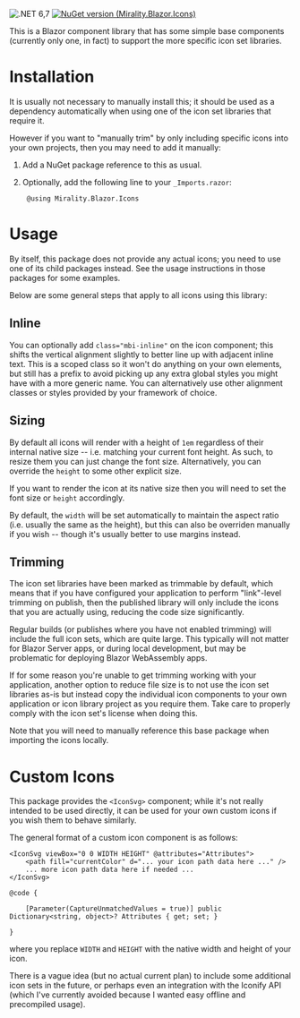 ![.NET 6,7](https://img.shields.io/static/v1?label=.NET&message=6,7&color=blue) [![NuGet version (Mirality.Blazor.Icons)](https://img.shields.io/nuget/v/Mirality.Blazor.Icons.svg?logo=nuget)](https://www.nuget.org/packages/Mirality.Blazor.Icons/)

This is a Blazor component library that has some simple base components (currently only one, in fact) to support the more specific icon set libraries.

# Installation

It is usually not necessary to manually install this; it should be used as a dependency automatically when using one of the icon set libraries that require it.

However if you want to "manually trim" by only including specific icons into your own projects, then you may need to add it manually:

1. Add a NuGet package reference to this as usual.

2. Optionally, add the following line to your `_Imports.razor`:

        @using Mirality.Blazor.Icons

# Usage

By itself, this package does not provide any actual icons; you need to use one of its child packages instead.  See the usage instructions in those packages for some examples.

Below are some general steps that apply to all icons using this library:

## Inline

You can optionally add `class="mbi-inline"` on the icon component; this shifts the vertical alignment slightly to better line up with adjacent inline text.  This is a scoped class so it won't do anything on your own elements, but still has a prefix to avoid picking up any extra global styles you might have with a more generic name.  You can alternatively use other alignment classes or styles provided by your framework of choice.

## Sizing

By default all icons will render with a height of `1em` regardless of their internal native size -- i.e. matching your current font height.  As such, to resize them you can just change the font size.  Alternatively, you can override the `height` to some other explicit size.

If you want to render the icon at its native size then you will need to set the font size or `height` accordingly.

By default, the `width` will be set automatically to maintain the aspect ratio (i.e. usually the same as the height), but this can also be overriden manually if you wish -- though it's usually better to use margins instead.

## Trimming

The icon set libraries have been marked as trimmable by default, which means that if you have configured your application to perform "link"-level trimming on publish, then the published library will only include the icons that you are actually using, reducing the code size significantly.

Regular builds (or publishes where you have not enabled trimming) will include the full icon sets, which are quite large.  This typically will not matter for Blazor Server apps, or during local development, but may be problematic for deploying Blazor WebAssembly apps.

If for some reason you're unable to get trimming working with your application, another option to reduce file size is to not use the icon set libraries as-is but instead copy the individual icon components to your own application or icon library project as you require them.  Take care to properly comply with the icon set's license when doing this.

Note that you will need to manually reference this base package when importing the icons locally.

# Custom Icons

This package provides the `<IconSvg>` component; while it's not really intended to be used directly, it can be used for your own custom icons if you wish them to behave similarly.

The general format of a custom icon component is as follows:

    <IconSvg viewBox="0 0 WIDTH HEIGHT" @attributes="Attributes">
        <path fill="currentColor" d="... your icon path data here ..." />
        ... more icon path data here if needed ...
    </IconSvg>

    @code {

        [Parameter(CaptureUnmatchedValues = true)] public Dictionary<string, object>? Attributes { get; set; }
    
    }

where you replace `WIDTH` and `HEIGHT` with the native width and height of your icon.

There is a vague idea (but no actual current plan) to include some additional icon sets in the future, or perhaps even an integration with the Iconify API (which I've currently avoided because I wanted easy offline and precompiled usage).
